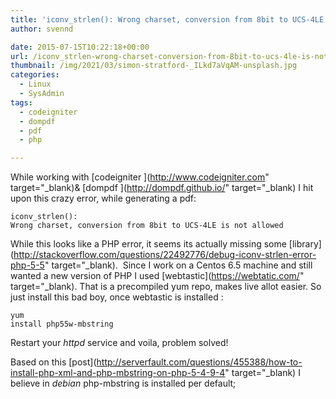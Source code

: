 ```yaml
---
title: 'iconv_strlen(): Wrong charset, conversion from 8bit to UCS-4LE is not allowed'
author: svennd

date: 2015-07-15T10:22:18+00:00
url: /iconv_strlen-wrong-charset-conversion-from-8bit-to-ucs-4le-is-not-allowed/
thumbnail: /img/2021/03/simon-stratford-_ILkd7aVqAM-unsplash.jpg
categories:
  - Linux
  - SysAdmin
tags:
  - codeigniter
  - dompdf
  - pdf
  - php

---
```

While working with [codeigniter ](http://www.codeigniter.com" target="_blank)& [dompdf ](http://dompdf.github.io/" target="_blank) I hit upon this crazy error, while generating a pdf:

<code class="EnlighterJSRAW" data-enlighter-language="null">iconv_strlen(): Wrong charset, conversion from 8bit to UCS-4LE is not allowed</code>

While this looks like a PHP error, it seems its actually missing some [library](http://stackoverflow.com/questions/22492776/debug-iconv-strlen-error-php-5-5" target="_blank).  Since I work on a Centos 6.5 machine and still wanted a new version of PHP I used [webtastic](https://webtatic.com/" target="_blank). That is a precompiled yum repo, makes live allot easier. So just install this bad boy, once webtastic is installed :

<code class="EnlighterJSRAW" data-enlighter-language="null">yum install php55w-mbstring</code>

Restart your _httpd_ service and voila, problem solved!

Based on this [post](http://serverfault.com/questions/455388/how-to-install-php-xml-and-php-mbstring-on-php-5-4-9-4" target="_blank) I believe in _debian_ php-mbstring is installed per default;

&nbsp;

&nbsp;